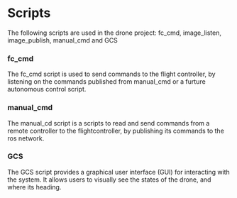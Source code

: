 # Scripts
The following scripts are used in the drone project: fc_cmd, image_listen, image_publish, manual_cmd and GCS

### fc_cmd
The fc_cmd script is used to send commands to the flight controller, by listening on the commands published from manual_cmd or a furture autonomous control script.

### manual_cmd
The manual_cd script is a scripts to read and send commands from a remote controller to the flightcontroller, by publishing its commands to the ros network.

### GCS
The GCS script provides a graphical user interface (GUI) for interacting with the system. It allows users to visually see the states of the drone, and where its heading.

